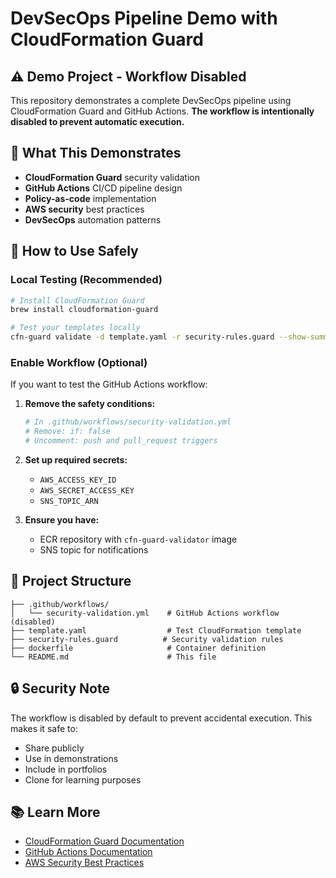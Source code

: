 # DevSecOps Pipeline Demo with CloudFormation Guard

## ⚠️ Demo Project - Workflow Disabled

This repository demonstrates a complete DevSecOps pipeline using CloudFormation Guard and GitHub Actions. **The workflow is intentionally disabled to prevent automatic execution.**

## 🚀 What This Demonstrates

- **CloudFormation Guard** security validation
- **GitHub Actions** CI/CD pipeline design
- **Policy-as-code** implementation
- **AWS security** best practices
- **DevSecOps** automation patterns

## 🔧 How to Use Safely

### Local Testing (Recommended)
```bash
# Install CloudFormation Guard
brew install cloudformation-guard

# Test your templates locally
cfn-guard validate -d template.yaml -r security-rules.guard --show-summary all
```

### Enable Workflow (Optional)
If you want to test the GitHub Actions workflow:

1. **Remove the safety conditions:**
   ```yaml
   # In .github/workflows/security-validation.yml
   # Remove: if: false
   # Uncomment: push and pull_request triggers
   ```

2. **Set up required secrets:**
   - `AWS_ACCESS_KEY_ID`
   - `AWS_SECRET_ACCESS_KEY`
   - `SNS_TOPIC_ARN`

3. **Ensure you have:**
   - ECR repository with `cfn-guard-validator` image
   - SNS topic for notifications

## 📁 Project Structure

```
├── .github/workflows/
│   └── security-validation.yml    # GitHub Actions workflow (disabled)
├── template.yaml                  # Test CloudFormation template
├── security-rules.guard          # Security validation rules
├── dockerfile                     # Container definition
└── README.md                      # This file
```

## 🔒 Security Note

The workflow is disabled by default to prevent accidental execution. This makes it safe to:
- Share publicly
- Use in demonstrations
- Include in portfolios
- Clone for learning purposes

## 📚 Learn More

- [CloudFormation Guard Documentation](https://docs.aws.amazon.com/cfn-guard/)
- [GitHub Actions Documentation](https://docs.github.com/en/actions)
- [AWS Security Best Practices](https://aws.amazon.com/security/)
